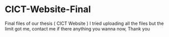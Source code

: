# CICT-Website-Final
Final files of our thesis ( CICT Website )
I tried uploading all the files but the limit got me, contact me if there anything you wanna now, Thank you
